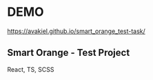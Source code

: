 # DEMO 
https://avakiel.github.io/smart_orange_test-task/

## Smart Orange - Test Project
React, TS, SCSS